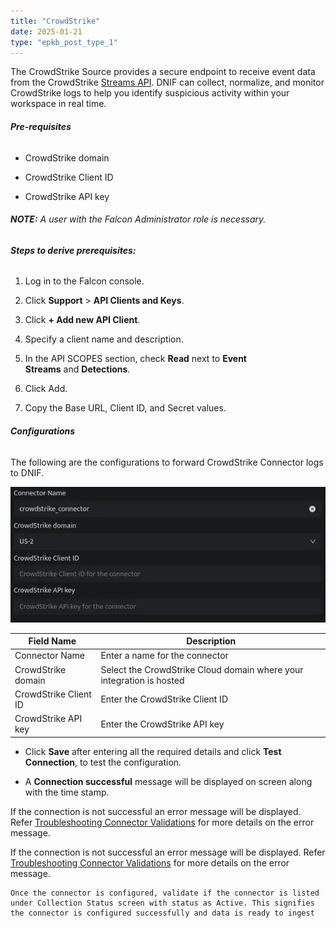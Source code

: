 ```yaml
---
title: "CrowdStrike"
date: 2025-01-21
type: "epkb_post_type_1"
---
```


The CrowdStrike Source provides a secure endpoint to receive event data from the CrowdStrike [Streams API](https://falcon.crowdstrike.com/support/documentation/89/event-streams-apis). DNIF can collect, normalize, and monitor CrowdStrike logs to help you identify suspicious activity within your workspace in real time.

###### **Pre-requisites**

- CrowdStrike domain

- CrowdStrike Client ID

- CrowdStrike API key

###### **NOTE:** A user with the Falcon Administrator role is necessary.

###### **Steps to derive prerequisites:**

1. Log in to the Falcon console.

3. Click **Support** > **API Clients and Keys**.

5. Click **+ Add new API Client**.

7. Specify a client name and description.

9. In the API SCOPES section, check **Read** next to **Event Streams** and **Detections**.

11. Click Add.

13. Copy the Base URL, Client ID, and Secret values.

###### **Configurations**

The following are the configurations to forward CrowdStrike Connector logs to DNIF.‌

![image 1-Dec-20-2023-05-11-10-6240-AM](./images-CrowdStrike/CrowdStrike-1.webp)

| **Field Name**  | **Description** |
| --- | --- |
| Connector Name | Enter a name for the connector |
| CrowdStrike domain | Select the CrowdStrike Cloud domain where your integration is hosted |
| CrowdStrike Client ID | Enter the CrowdStrike Client ID |
| CrowdStrike API key | Enter the CrowdStrike API key |

- Click **Save** after entering all the required details and click **Test Connection**, to test the configuration.

- A **Connection successful** message will be displayed on screen along with the time stamp.

If the connection is not successful an error message will be displayed. Refer [Troubleshooting Connector Validations](https://dnif.it/kb/troubleshooting-and-debugging/troubleshooting-connector-validations/) for more details on the error message.

If the connection is not successful an error message will be displayed. Refer [Troubleshooting Connector Validations](https://www.dnif.it/en/kb/troubleshooting-connector-validations) for more details on the error message.

```
Once the connector is configured, validate if the connector is listed under Collection Status screen with status as Active. This signifies the connector is configured successfully and data is ready to ingest
```
